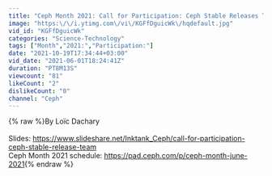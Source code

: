 ```yaml
---
title: "Ceph Month 2021: Call for Participation: Ceph Stable Releases Team"
image: "https:\/\/i.ytimg.com\/vi\/KGFfDguicWk\/hqdefault.jpg"
vid_id: "KGFfDguicWk"
categories: "Science-Technology"
tags: ["Month","2021:","Participation:"]
date: "2021-10-19T17:34:44+03:00"
vid_date: "2021-06-01T18:24:41Z"
duration: "PT8M13S"
viewcount: "81"
likeCount: "2"
dislikeCount: "0"
channel: "Ceph"
---
```

{% raw %}By Loïc Dachary<br /><br />Slides: <a rel="nofollow" target="blank" href="https://www.slideshare.net/Inktank_Ceph/call-for-participation-ceph-stable-release-team">https://www.slideshare.net/Inktank_Ceph/call-for-participation-ceph-stable-release-team</a><br />Ceph Month 2021 schedule: <a rel="nofollow" target="blank" href="https://pad.ceph.com/p/ceph-month-june-2021">https://pad.ceph.com/p/ceph-month-june-2021</a>{% endraw %}
